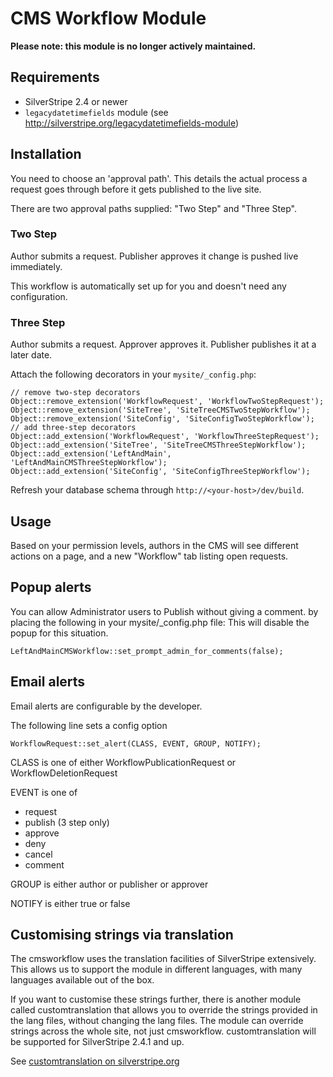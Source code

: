 # CMS Workflow Module

**Please note: this module is no longer actively maintained.**

## Requirements
 * SilverStripe 2.4 or newer
 * `legacydatetimefields` module (see http://silverstripe.org/legacydatetimefields-module)


## Installation

You need to choose an 'approval path'. This details the actual process a request goes through before
it gets published to the live site.
 
There are two approval paths supplied: "Two Step" and "Three Step".

### Two Step

Author submits a request. Publisher approves it change is pushed live immediately.

This workflow is automatically set up for you and doesn't need any configuration.

### Three Step

Author submits a request. Approver approves it. Publisher publishes it at a later date.

Attach the following decorators in your `mysite/_config.php`:

	// remove two-step decorators
	Object::remove_extension('WorkflowRequest', 'WorkflowTwoStepRequest');
	Object::remove_extension('SiteTree', 'SiteTreeCMSTwoStepWorkflow');
	Object::remove_extension('SiteConfig', 'SiteConfigTwoStepWorkflow');
	// add three-step decorators
	Object::add_extension('WorkflowRequest', 'WorkflowThreeStepRequest');
	Object::add_extension('SiteTree', 'SiteTreeCMSThreeStepWorkflow');
	Object::add_extension('LeftAndMain', 'LeftAndMainCMSThreeStepWorkflow');
	Object::add_extension('SiteConfig', 'SiteConfigThreeStepWorkflow');
	
Refresh your database schema through `http://<your-host>/dev/build`.

## Usage

Based on your permission levels, authors in the CMS will see different actions on a page,
and a new "Workflow" tab listing open requests.

## Popup alerts

You can allow Administrator users to Publish without giving a comment. 
by placing the following in your mysite/_config.php file:
This will disable the popup for this situation.

	LeftAndMainCMSWorkflow::set_prompt_admin_for_comments(false);

## Email alerts

Email alerts are configurable by the developer.

The following line sets a config option

    WorkflowRequest::set_alert(CLASS, EVENT, GROUP, NOTIFY);

CLASS is one of either WorkflowPublicationRequest or WorkflowDeletionRequest

EVENT is one of

 * request
 * publish (3 step only)
 * approve 
 * deny
 * cancel
 * comment

GROUP is either author or publisher or approver

NOTIFY is either true or false

## Customising strings via translation

The cmsworkflow uses the translation facilities of SilverStripe extensively.
This allows us to support the module in different languages, with many
languages available out of the box.

If you want to customise these strings further, there is another module
called customtranslation that allows you to override the strings provided
in the lang files, without changing the lang files. The module can override
strings across the whole site, not just cmsworkflow. customtranslation will
be supported for SilverStripe 2.4.1 and up.

See [customtranslation on silverstripe.org](http://silverstripe.org/custom-translations-module/)


